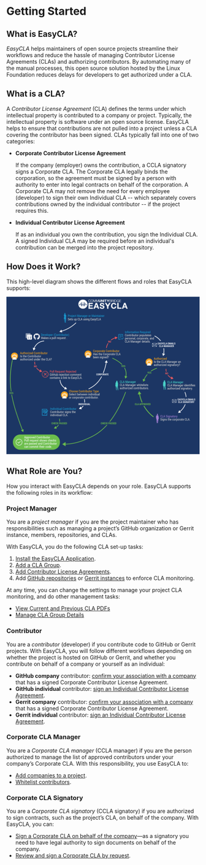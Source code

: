 # Getting Started

## What is EasyCLA?

_EasyCLA_ helps maintainers of open source projects streamline their workflows and reduce the hassle of managing Contributor License Agreements \(CLAs\) and authorizing contributors. By automating many of the manual processes, this open source solution hosted by the Linux Foundation reduces delays for developers to get authorized under a CLA.

## What is a CLA?

A _Contributor License Agreement_ \(CLA\) defines the terms under which intellectual property is contributed to a company or project. Typically, the intellectual property is software under an open source license. EasyCLA helps to ensure that contributions are not pulled into a project unless a CLA covering the contributor has been signed. CLAs typically fall into one of two categories:

* **Corporate Contributor License Agreement**

  If the company \(employer\) owns the contribution, a CCLA signatory signs a Corporate CLA. The Corporate CLA legally binds the corporation, so the agreement must be signed by a person with authority to enter into legal contracts on behalf of the corporation. A Corporate CLA may not remove the need for every employee \(developer\) to sign their own Individual CLA -- which separately covers contributions owned by the individual contributor -- if the project requires this.

* **Individual Contributor License Agreement**

  If as an individual you own the contribution, you sign the Individual CLA. A signed Individual CLA may be required before an individual's contribution can be merged into the project repository.

## How Does it Work?

This high-level diagram shows the different flows and roles that EasyCLA supports:

![CLA Diagram](../.gitbook/assets/cla_diagram_v8.png)

## What Role are You?

How you interact with EasyCLA depends on your role. EasyCLA supports the following roles in its workflow:

### Project Manager

You are a _project manager_ if you are the project maintainer who has responsibilities such as managing a project’s GitHub organization or Gerrit instance, members, repositories, and CLAs.

With EasyCLA, you do the following CLA set-up tasks:

1. [Install the EasyCLA Application](https://github.com/swatimayur/easycla/tree/7f0f7d01818924de2227ba4e59e7a68e98fb96ce/docs/install-the-easycla-application.md).
2. [Add a CLA Group](https://github.com/swatimayur/easycla/tree/7f0f7d01818924de2227ba4e59e7a68e98fb96ce/docs/add-a-cla-group.md).
3. [Add Contributor License Agreements](https://github.com/swatimayur/easycla/tree/7f0f7d01818924de2227ba4e59e7a68e98fb96ce/docs/add-contributor-license-agreements/README.md).
4. Add [GitHub repositories](https://github.com/swatimayur/easycla/tree/7f0f7d01818924de2227ba4e59e7a68e98fb96ce/docs/add-github-repositories-to-cla-monitoring-or-remove-them-from-cla-monitoring.md) or [Gerrit instances](https://github.com/swatimayur/easycla/tree/7f0f7d01818924de2227ba4e59e7a68e98fb96ce/docs/add-gerrit-instances-to-cla-monitoring-or-delete-them-from-cla-monitoring.md) to enforce CLA monitoring.

At any time, you can change the settings to manage your project CLA monitoring, and do other management tasks:

* [View Current and Previous CLA PDFs](https://github.com/swatimayur/easycla/tree/7f0f7d01818924de2227ba4e59e7a68e98fb96ce/docs/view-current-and-previous-cla-pdfs.md)
* [Manage CLA Group Details](https://github.com/swatimayur/easycla/tree/7f0f7d01818924de2227ba4e59e7a68e98fb96ce/docs/manage-cla-group-details.md)

### Contributor

You are a _contributor_ \(developer\) if you contribute code to GitHub or Gerrit projects. With EasyCLA, you will follow different workflows depending on whether the project is hosted on GitHub or Gerrit, and whether you contribute on behalf of a company or yourself as an individual:

* **GitHub company** contributor: [confirm your association with a company](https://github.com/swatimayur/easycla/tree/7f0f7d01818924de2227ba4e59e7a68e98fb96ce/docs/contribute-to-a-github-company-project.md) that has a signed Corporate Contributor License Agreement.
* **GitHub individual** contributor: [sign an Individual Contributor License Agreement](https://github.com/swatimayur/easycla/tree/7f0f7d01818924de2227ba4e59e7a68e98fb96ce/docs/sign-a-cla-as-an-individual-contributor-to-github.md).
* **Gerrit company** contributor: [confirm your association with a company](https://github.com/swatimayur/easycla/tree/7f0f7d01818924de2227ba4e59e7a68e98fb96ce/docs/contribute-to-a-gerrit-project.md) that has a signed Corporate Contributor License Agreement.
* **Gerrit individual** contributor: [sign an Individual Contributor License Agreement](https://github.com/swatimayur/easycla/tree/7f0f7d01818924de2227ba4e59e7a68e98fb96ce/docs/contribute-to-a-gerrit-project.md).

### Corporate CLA Manager

You are a _Corporate CLA manager_ \(CCLA manager\) if you are the person authorized to manage the list of approved contributors under your company’s Corporate CLA. With this responsibility, you use EasyCLA to:

* [Add companies to a project](https://github.com/swatimayur/easycla/tree/7f0f7d01818924de2227ba4e59e7a68e98fb96ce/docs/add-a-company-to-a-project.md).
* [Whitelist contributors](https://github.com/swatimayur/easycla/tree/7f0f7d01818924de2227ba4e59e7a68e98fb96ce/docs/whitelist-contributors.md).

### Corporate CLA Signatory

You are a _Corporate CLA signatory_ \(CCLA signatory\) if you are authorized to sign contracts, such as the project’s CLA, on behalf of the company. With EasyCLA, you can:

* [Sign a Corporate CLA on behalf of the company](https://github.com/swatimayur/easycla/tree/7f0f7d01818924de2227ba4e59e7a68e98fb96ce/docs/sign-a-corporate-cla-on-behalf-of-the-company.md)—as a signatory you need to have legal authority to sign documents on behalf of the company.
* [Review and sign a Corporate CLA by request](https://github.com/swatimayur/easycla/tree/7f0f7d01818924de2227ba4e59e7a68e98fb96ce/docs/review-and-sign-a-corporate-cla-by-request.md).

